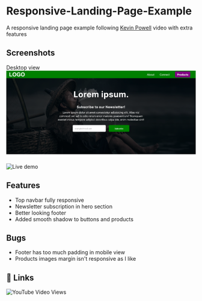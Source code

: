 # Responsive-Landing-Page-Example

A responsive landing page example following [Kevin Powell](https://github.com/kevin-powell) video with extra features

## Screenshots

Desktop view
![desktop-view](./screenshot/desktop-view.png)

![Live demo](https://htmlpreview.github.io/?https://github.com/xdelmo/Responsive-Landing-Page-Example/blob/master/index.html)

## Features

- Top navbar fully responsive
- Newsletter subscription in hero section
- Better looking footer
- Added smooth shadow to buttons and products

## Bugs

- Footer has too much padding in mobile view
- Products images margin isn't responsive as I like

## 🔗 Links

![YouTube Video Views](https://img.shields.io/youtube/views/zyNhxN6sToM?label=Source&style=social)
